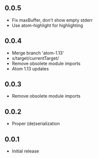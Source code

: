 ## 0.0.5
* Fix maxBuffer, don't show empty stderr
* Use atom-highlight for highlighting

## 0.0.4
* Merge branch 'atom-1.13'
* s/target/currentTarget/
* Remove obsolete module imports
* Atom 1.13 updates

## 0.0.3
* Remove obsolete module imports

## 0.0.2
* Proper (de)serialization

## 0.0.1
* Initial release
